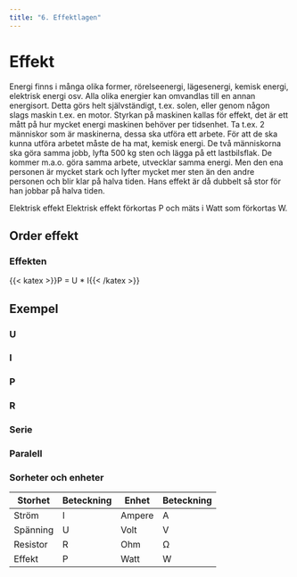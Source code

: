 ```yaml
---
title: "6. Effektlagen"
---
```

# Effekt

Energi finns i många olika former, rörelseenergi, lägesenergi, kemisk energi, elektrisk energi
osv. Alla olika energier kan omvandlas till en annan energisort. Detta görs helt självständigt,
t.ex. solen, eller genom någon slags maskin t.ex. en motor. Styrkan på maskinen kallas för
effekt, det är ett mått på hur mycket energi maskinen behöver per tidsenhet. Ta t.ex. 2
människor som är maskinerna, dessa ska utföra ett arbete. För att de ska kunna utföra
arbetet måste de ha mat, kemisk energi. De två människorna ska göra samma jobb, lyfta 500
kg sten och lägga på ett lastbilsflak. De kommer m.a.o. göra samma arbete, utvecklar
samma energi. Men den ena personen är mycket stark och lyfter mycket mer sten än den
andre personen och blir klar på halva tiden. Hans effekt är då dubbelt så stor för han jobbar
på halva tiden.

Elektrisk effekt
Elektrisk effekt förkortas P och mäts i Watt som
förkortas W.
## Order effekt

### Effekten
{{< katex >}}P = U * I{{< /katex >}}


## Exempel

### U


### I


### P


### R


### Serie


### Paralell


### Sorheter och enheter
| Storhet     | Beteckning | Enhet       | Beteckning |
| ----------- | ---------- | ----------- | ---------- |
| Ström       | I          | Ampere      | A          |
| Spänning    | U          | Volt        | V          |
| Resistor    | R          | Ohm         | Ω          |
| Effekt      | P          | Watt        | W          |